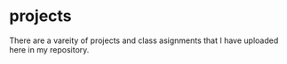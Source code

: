 # projects

There are a vareity of projects and class asignments that I have uploaded here in my repository.

